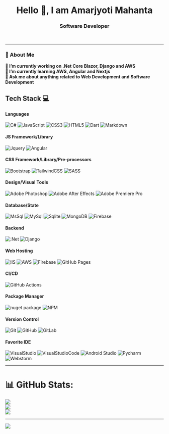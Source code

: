 
<h1 align="center">Hello 👋, I am Amarjyoti Mahanta</h1>
<h3 align="center">Software Developer</h3>

<p align="center">
    <!-- <a href="https://soumyasahu.live/" target="_blank"><img alt="" src="https://img.shields.io/badge/Portfolio-%23000000.svg?style=for-the-badge&logo=firefox&logoColor=#FF7139" style="vertical-align:center" /></a>
    <a href="https://twitter.com/soumyap24717773" target="_blank"><img alt="" src="https://img.shields.io/badge/Twitter-000?logo=Twitter&logoColor=1DA1F2&style=for-the-badge" style="vertical-align:center" /></a> -->
    <a href="https://www.linkedin.com/in/amarjyoti-mahanta-2b2a0a172/" target="_blank"><img alt="" src="https://img.shields.io/badge/LinkedIn-000?logo=linkedin&logoColor=0A66C2&style=for-the-badge" style="vertical-align:center" /></a>
    <a href="https://github.com/Amar-aj" target="_blank"><img alt="" src="https://img.shields.io/badge/GitHub-000?logo=github&logoColor=FFFFFF&style=for-the-badge" style="vertical-align:center" /></a>
</p>

<hr>

### 💫 About Me

<strong>
🔭 I’m currently working on .Net Core Blazor, Django and AWS <br>🌱 I’m currently learning AWS, Angular and Nextjs<br>💬 Ask me about anything related to Web Development and Software Development
</strong>


## Tech Stack 💻
#### Languages
![C#](https://img.shields.io/badge/-C%23-000?style=for-the-badge&logo=c-sharp) ![JavaScript](https://img.shields.io/badge/-JavaScript-000?style=for-the-badge&logo=javascript) ![CSS3](https://img.shields.io/badge/-CSS3-000?style=for-the-badge&logo=css3) ![HTML5](https://img.shields.io/badge/-HTML5-000?style=for-the-badge&logo=html5) ![Dart](https://img.shields.io/badge/-Dart-000?style=for-the-badge&logo=dart) ![Markdown](https://img.shields.io/badge/-Markdown-000?style=for-the-badge&logo=markdown) 

#### JS Framework/Library
![Jquery](https://img.shields.io/badge/-Jquery-000?style=for-the-badge&logo=jquery) ![Angular](https://img.shields.io/badge/-Angular-000?style=for-the-badge&logo=angular)

#### CSS Framework/Library/Pre-processors
![Bootstrap](https://img.shields.io/badge/-Bootstrap-000?style=for-the-badge&logo=bootstrap) ![TailwindCSS](https://img.shields.io/badge/-TailwindCSS-000?style=for-the-badge&logo=tailwind-css) ![SASS](https://img.shields.io/badge/-SASS-000?style=for-the-badge&logo=sass)

#### Design/Visual Tools
![Adobe Photoshop](https://img.shields.io/badge/adobephotoshop-000?style=for-the-badge&logo=adobephotoshop&logoColor=white) ![Adobe After Effects](https://img.shields.io/badge/-Adobe%20After%20Effects-000?style=for-the-badge&logo=Adobe%20After%20Effects&logoColor=white) ![Adobe Premiere Pro](https://img.shields.io/badge/Adobe%20Premiere%20Pro-000?style=for-the-badge&logo=Adobe%20Premiere%20Pro&logoColor=white)

#### Database/State
![MsSql](https://img.shields.io/badge/-MsSql-000?style=for-the-badge&logo=ms-sql) ![MySql](https://img.shields.io/badge/-MySql-000?style=for-the-badge&logo=mysql) ![Sqlite](https://img.shields.io/badge/-Sqlite-000?style=for-the-badge&logo=mysql) ![MongoDB](https://img.shields.io/badge/-MongoDB-000?style=for-the-badge&logo=mongodb) ![Firebase](https://img.shields.io/badge/-Firebase-000?style=for-the-badge&logo=sqlite)


#### Backend
![.Net](https://img.shields.io/badge/-.Net-000?style=for-the-badge&logo=.net&logoColor=pink) ![Django](https://img.shields.io/badge/-django-000?style=for-the-badge&logo=django)

#### Web Hosting
![IIS](https://img.shields.io/badge/-iis-000?style=for-the-badge&logo=iis) ![AWS](https://img.shields.io/badge/-aws-000?style=for-the-badge&logo=amazon-aws) ![Firebase](https://img.shields.io/badge/-Firebase-000?style=for-the-badge&logo=firebase) ![GitHub Pages](https://img.shields.io/badge/-GitHub%20Pages-000?style=for-the-badge&logo=github)

#### CI/CD
![GitHub Actions](https://img.shields.io/badge/-github%20actions-000?style=for-the-badge&logo=githubactions)

#### Package Manager
![nuget package](https://img.shields.io/badge/-nuget%20package-000?style=for-the-badge&logo=nuget-package) ![NPM](https://img.shields.io/badge/-NPM-000?style=for-the-badge&logo=npm)

#### Version Control
![Git](https://img.shields.io/badge/-Git-000?style=for-the-badge&logo=git) ![GitHub](https://img.shields.io/badge/-GitHub-000?style=for-the-badge&logo=github) ![GitLab](https://img.shields.io/badge/-Gitlab-000?style=for-the-badge&logo=gitlab)


#### Favorite IDE
![VisualStudio](https://img.shields.io/badge/-Visual%20Studio-000?style=for-the-badge&logo=visualstudio) ![VisualStudioCode](https://img.shields.io/badge/-Visual%20Studio%20Code-000?style=for-the-badge&logo=visual-studio-code) ![Android Studio](https://img.shields.io/badge/Android%20Studio-000?style=for-the-badge&logo=android-studio&logoColor=white) ![Pycharm](https://img.shields.io/badge/-Pycharm-000?style=for-the-badge&logo=pycharm) ![Webstorm](https://img.shields.io/badge/-WebStorm-000?style=for-the-badge&logo=WebStorm)

<hr>

# 📊 GitHub Stats:
![](https://github-readme-stats.vercel.app/api?username=Amar-aj&theme=dark&hide_border=false&include_all_commits=false&count_private=false)<br/>
![](https://github-readme-streak-stats.herokuapp.com/?user=Amar-aj&theme=dark&hide_border=false)<br/>
![](https://github-readme-stats.vercel.app/api/top-langs/?username=Amar-aj&theme=dark&hide_border=false&include_all_commits=false&count_private=false&layout=compact)

---
[![](https://visitcount.itsvg.in/api?id=Amar-aj&icon=0&color=0)](https://visitcount.itsvg.in)
